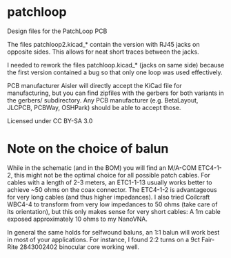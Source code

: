 # patchloop
Design files for the PatchLoop PCB

The files patchloop2.kicad_* contain the version with RJ45 jacks on opposite sides. This allows for neat short traces between the jacks.

I needed to rework the files patchloop.kicad_* (jacks on same side) because the first version contained a bug so that only one loop was used effectively.

PCB manufacturer Aisler will directly accept the KiCad file for manufacturing, but you can find zipfiles with the gerbers for both variants in the gerbers/ subdirectory. Any PCB manufacturer (e.g. BetaLayout, JLCPCB, PCBWay, OSHPark) should be able to accept those.

Licensed under CC BY-SA 3.0

# Note on the choice of balun

While in the schematic (and in the BOM) you will find an M/A-COM ETC4-1-2, this might not be the optimal choice for all possible patch cables. For cables with a length of 2-3 meters, an ETC1-1-13 usually works better to achieve ~50 ohms on the coax connector. The ETC4-1-2 is advantageous for very long cables (and thus higher impedances). I also tried Coilcraft WBC4-4 to transform from very low impedances to 50 ohms (take care of its orientation), but this only makes sense for very short cables: A 1m cable exposed approximately 10 ohms to my NanoVNA.

In general the same holds for selfwound baluns, an 1:1 balun will work best in most of your applications. For instance, I found 2:2 turns on a 9ct Fair-Rite 2843002402 binocular core working well.
 
